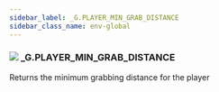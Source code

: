```yaml
---
sidebar_label: _G.PLAYER_MIN_GRAB_DISTANCE
sidebar_class_name: env-global
---
```


### ![](/img/wiki/global.png) **_G**.PLAYER_MIN_GRAB_DISTANCE
Returns the minimum grabbing distance for the player<br/>
